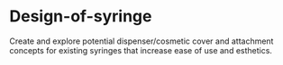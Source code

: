 # Design-of-syringe
Create and explore potential dispenser/cosmetic cover and attachment concepts for existing syringes that increase ease of use and esthetics.

